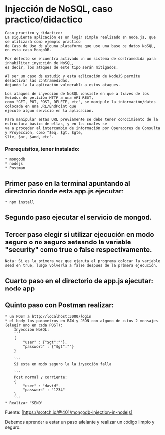 # Injección de NoSQL, caso practico/didactico
    Caso practico y didactico: 
    La siguiente aplicación es un login simple realizado en node.js, que se utilizará como ejemplo practico 
    de Caso de Uso de alguna plataforma que use una base de datos NoSQL, en esta caso MongoDB.

    Por defecto se encuentra activado un un sistema de contramedida para inhabilitar inyección de NoSQL,
    es decir, los ataques de este tipo serán mitigados.
    
    Al ser un caso de estudio y esta aplicación de NodeJS permite desactivar las contramedidas, 
    dejando la la aplicación vulnerable a estos ataques.

    Los ataques de inyección de NoSQL consiste en que a través de los Metodos de petición HTTP a una API REST, 
    como "GET, PUT, POST, DELETE, etc", se manipule la información/datos colocada en una URL/EndPoint que 
    ejecute algun servicio en la aplicación.

    Para manipular estas URL previamente se debe tener conocimiento de la estructura basica de ellas, y en las cuales se 
    va a proceder al intercambio de información por Operadores de Consulta y Proyección, como "$eq, $gt, $gte,
    $lte, $or, $and, etc".

### Prerequisitos, tener instalado:
    * mongodb
    * nodejs
    * Postman

## Primer paso en la terminal apuntando al directorio donde esta app.js ejecutar: 
    * npm install

## Segundo paso ejecutar el servicio de mongod.

## Tercer paso elegir si utilizar ejecución en modo seguro o no seguro seteando la variable "security" como true o false respectivamente. 
    Nota: Si es la primera vez que ejecuta el programa colocar la variable seed en true, luego volverla a false despues de la primera ejecución.

## Cuarto paso en el directorio de app.js ejecutar: node app

## Quinto paso con Postman realizar:
    * un POST a http://localhost:3000/login
    * el body los parametros en RAW y JSON con alguno de estos 2 mensajes (elegir uno en cada POST):
        Inyección NoSQL:
        ```
        {
            "user" : {"$gt":""},
            "password" : {"$gt":""}
        }

        ```
        Si esta en modo seguro la la inyección falla

        ```
        Post normal y corriente: 
        {
            "user" : "david",
            "password" : "1234"
        }
        ```
    * Realizar "SEND"

Fuente: [https://scotch.io/@401/mongodb-injection-in-nodejs]


Debemos aprender a estar un paso adelante y realizar un código limpio y seguro.
